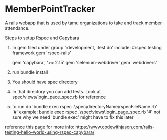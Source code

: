 # MemberPointTracker
A rails webapp that is used by tamu organizations to take and track member attendance.

Steps to setup Rspec and Capybara
1. In gem filed under group ':development, :test do' include:
    #rspec testing framework
    gem 'rspec-rails'

    gem 'capybara', '>= 2.15'
    gem 'selenium-webdriver'
    gem 'webdrivers'
    
2.  run bundle install 
3.  You should have spec directory
4.  In that directory you can add tests. Look at spec/views/login_pace_spec.rb for reference
5. to run do 'bundle exec rspec .\spec\directoryName\rspecFileName.rb'
    '#' example: bundle exec rspec .\spec\views\login_page_spec.rb
    '#' not sure why we need 'bundle exec' might have to fix this later
    
reference this page for more info: https://www.codewithjason.com/rails-testing-hello-world-using-rspec-capybara/
